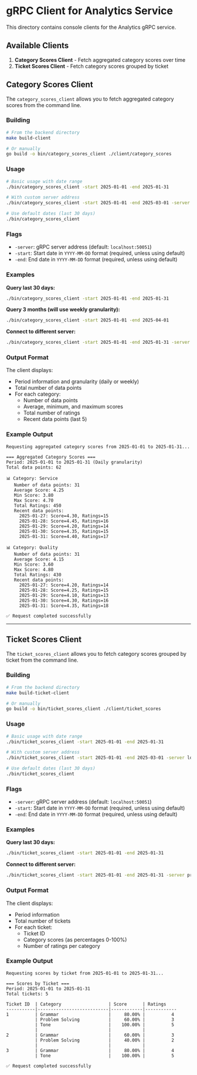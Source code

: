 # gRPC Client for Analytics Service

This directory contains console clients for the Analytics gRPC service.

## Available Clients

1. **Category Scores Client** - Fetch aggregated category scores over time
2. **Ticket Scores Client** - Fetch category scores grouped by ticket

## Category Scores Client

The `category_scores_client` allows you to fetch aggregated category scores from the command line.

### Building

```bash
# From the backend directory
make build-client

# Or manually
go build -o bin/category_scores_client ./client/category_scores
```

### Usage

```bash
# Basic usage with date range
./bin/category_scores_client -start 2025-01-01 -end 2025-01-31

# With custom server address
./bin/category_scores_client -start 2025-01-01 -end 2025-03-01 -server localhost:50051

# Use default dates (last 30 days)
./bin/category_scores_client
```

### Flags

- `-server`: gRPC server address (default: `localhost:50051`)
- `-start`: Start date in `YYYY-MM-DD` format (required, unless using default)
- `-end`: End date in `YYYY-MM-DD` format (required, unless using default)

### Examples

**Query last 30 days:**
```bash
./bin/category_scores_client -start 2025-01-01 -end 2025-01-31
```

**Query 3 months (will use weekly granularity):**
```bash
./bin/category_scores_client -start 2025-01-01 -end 2025-04-01
```

**Connect to different server:**
```bash
./bin/category_scores_client -start 2025-01-01 -end 2025-01-31 -server prod-server:50051
```

### Output Format

The client displays:
- Period information and granularity (daily or weekly)
- Total number of data points
- For each category:
  - Number of data points
  - Average, minimum, and maximum scores
  - Total number of ratings
  - Recent data points (last 5)

### Example Output

```
Requesting aggregated category scores from 2025-01-01 to 2025-01-31...

=== Aggregated Category Scores ===
Period: 2025-01-01 to 2025-01-31 (Daily granularity)
Total data points: 62

📊 Category: Service
   Number of data points: 31
   Average Score: 4.25
   Min Score: 3.80
   Max Score: 4.70
   Total Ratings: 450
   Recent data points:
     2025-01-27: Score=4.30, Ratings=15
     2025-01-28: Score=4.45, Ratings=16
     2025-01-29: Score=4.20, Ratings=14
     2025-01-30: Score=4.35, Ratings=15
     2025-01-31: Score=4.40, Ratings=17

📊 Category: Quality
   Number of data points: 31
   Average Score: 4.15
   Min Score: 3.60
   Max Score: 4.80
   Total Ratings: 430
   Recent data points:
     2025-01-27: Score=4.20, Ratings=14
     2025-01-28: Score=4.25, Ratings=15
     2025-01-29: Score=4.10, Ratings=13
     2025-01-30: Score=4.30, Ratings=16
     2025-01-31: Score=4.35, Ratings=18

✅ Request completed successfully
```

---

## Ticket Scores Client

The `ticket_scores_client` allows you to fetch category scores grouped by ticket from the command line.

### Building

```bash
# From the backend directory
make build-ticket-client

# Or manually
go build -o bin/ticket_scores_client ./client/ticket_scores
```

### Usage

```bash
# Basic usage with date range
./bin/ticket_scores_client -start 2025-01-01 -end 2025-01-31

# With custom server address
./bin/ticket_scores_client -start 2025-01-01 -end 2025-03-01 -server localhost:50051

# Use default dates (last 30 days)
./bin/ticket_scores_client
```

### Flags

- `-server`: gRPC server address (default: `localhost:50051`)
- `-start`: Start date in `YYYY-MM-DD` format (required, unless using default)
- `-end`: End date in `YYYY-MM-DD` format (required, unless using default)

### Examples

**Query last 30 days:**
```bash
./bin/ticket_scores_client -start 2025-01-01 -end 2025-01-31
```

**Connect to different server:**
```bash
./bin/ticket_scores_client -start 2025-01-01 -end 2025-01-31 -server prod-server:50051
```

### Output Format

The client displays:
- Period information
- Total number of tickets
- For each ticket:
  - Ticket ID
  - Category scores (as percentages 0-100%)
  - Number of ratings per category

### Example Output

```
Requesting scores by ticket from 2025-01-01 to 2025-01-31...

=== Scores by Ticket ===
Period: 2025-01-01 to 2025-01-31
Total tickets: 5

Ticket ID  | Category                  | Score      | Ratings
-----------|---------------------------|------------|------------
1          | Grammar                   |     80.00% |          4
           | Problem Solving           |     60.00% |          3
           | Tone                      |    100.00% |          5
           |                           |            |
2          | Grammar                   |     60.00% |          3
           | Problem Solving           |     40.00% |          2
           |                           |            |
3          | Grammar                   |     80.00% |          4
           | Tone                      |    100.00% |          5

✅ Request completed successfully
```

